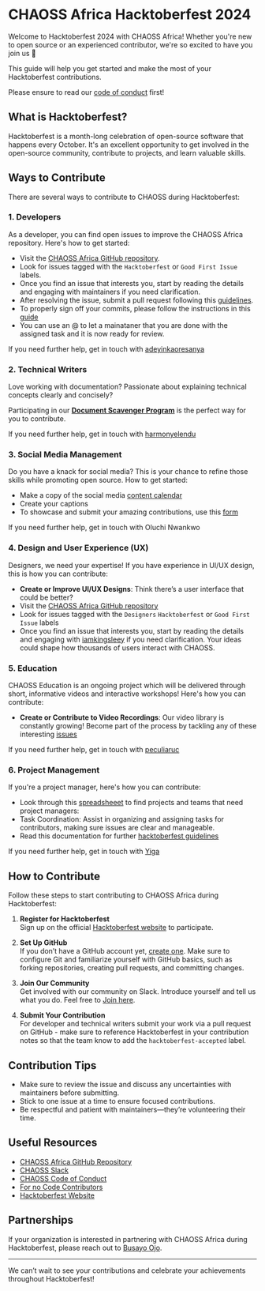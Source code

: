 # CHAOSS Africa Hacktoberfest 2024

Welcome to Hacktoberfest 2024 with CHAOSS Africa! Whether you're new to open source or an experienced contributor, we're so excited to have you join us 🎉

This guide will help you get started and make the most of your Hacktoberfest contributions.

Please ensure to read our [code of conduct](https://chaoss.community/code-of-conduct/) first!

## What is Hacktoberfest?

Hacktoberfest is a month-long celebration of open-source software that happens every October. It's an excellent opportunity to get involved in the open-source community, contribute to projects, and learn valuable skills.

## Ways to Contribute

There are several ways to contribute to CHAOSS during Hacktoberfest:

### 1. **Developers**

As a developer, you can find open issues to improve the CHAOSS Africa repository. Here's how to get started:

*   Visit the [CHAOSS Africa GitHub repository](https://github.com/chaoss/chaoss-africa).
*   Look for issues tagged with the `Hacktoberfest` or `Good First Issue` labels.
*   Once you find an issue that interests you, start by reading the details and engaging with maintainers if you need clarification.
*   After resolving the issue, submit a pull request following this [guidelines](https://opensource.com/article/19/7/create-pull-request-github).
*   To properly sign off your commits, please follow the instructions in this [guide](https://www.secondstate.io/articles/dco/)
*   You can use an @ to let a mainataner that you are done with the assigned task and it is now ready for review.

If you need further help, get in touch with [adeyinkaoresanya](@adeyinkaoresanya)

### 2. **Technical Writers**

Love working with documentation? Passionate about explaining technical concepts clearly and concisely?

Participating in our [**Document Scavenger Program**](./DocScavanger.md) is the perfect way for you to contribute.

If you need further help, get in touch with [harmonyelendu](@harmonyelendu)

### 3. **Social Media Management**

Do you have a knack for social media? This is your chance to refine those skills while promoting open source. How to get started:

*   Make a copy of the social media [content calendar ](https://docs.google.com/spreadsheets/d/1oBy3BKXHOvB_JHDwCS_BGicaZ2NISbZ5DCvi1q-h4WY/edit?usp=sharing)
*   Create your captions
*   To showcase and submit your amazing contributions, use this [form](https://forms.gle/MYLzfKjfWg9huK7y5)

If you need further help, get in touch with Oluchi Nwankwo

### 4. **Design and User Experience (UX)**

Designers, we need your expertise! If you have experience in UI/UX design, this is how you can contribute:

*   **Create or Improve UI/UX Designs**: Think there’s a user interface that could be better?
*   Visit the [CHAOSS Africa GitHub repository](https://github.com/chaoss/chaoss-africa)
*   Look for issues tagged with the `Designers` `Hacktoberfest` or `Good First Issue` labels
*   Once you find an issue that interests you, start by reading the details and engaging with [iamkingsleey](@iamkingsleey) if you need clarification. Your ideas could shape how thousands of users interact with CHAOSS.

### 5. **Education**

CHAOSS Education is an ongoing project which will be delivered through short, informative videos and interactive workshops! Here's how you can contribute:

*   **Create or Contribute to Video Recordings**:
    Our video library is constantly growing! Become part of the process by tackling any of these interesting [issues](https://github.com/chaoss/education/issues)

If you need further help, get in touch with [peculiaruc](@peculiaruc)

### 6. **Project Management**

If you're a project manager, here's how you can contribute:

* Look through this [spreadsheeet](https://docs.google.com/spreadsheets/d/1CbsVl8uFsxdSz57khz9wlgW_o2uZN_oOkA_w1dGT-v8) to find projects and teams that need project managers:
* Task Coordination: Assist in organizing and assigning tasks for contributors, making sure issues are clear and manageable.
* Read this documentation for further [hacktoberfest guidelines](https://docs.google.com/document/d/1OSiz_7aSen-2G5JSjHNWRxpLyXk3VcXBajg9x4MFd5k)

If you need further help, get in touch with [Yiga](@yigakpoa)

## How to Contribute

Follow these steps to start contributing to CHAOSS Africa during Hacktoberfest:

1.  **Register for Hacktoberfest**\
    Sign up on the official [Hacktoberfest website](https://hacktoberfest.com) to participate.

2.  **Set Up GitHub**\
    If you don’t have a GitHub account yet, [create one](https://github.com/join). Make sure to configure Git and familiarize yourself with GitHub basics, such as forking repositories, creating pull requests, and committing changes.

3.  **Join Our Community**\
    Get involved with our community on Slack. Introduce yourself and tell us what you do. Feel free to [Join here](https://chaoss-workspace.slack.com/archives/C07PX1J47HQ).

4.  **Submit Your Contribution**\
    For developer and technical writers submit your work via a pull request on GitHub - make sure to reference Hacktoberfest in your contribution notes so that the team know to add the `hacktoberfest-accepted` label.

## Contribution Tips

*   Make sure to review the issue and discuss any uncertainties with maintainers before submitting.
*   Stick to one issue at a time to ensure focused contributions.
*   Be respectful and patient with maintainers—they’re volunteering their time.

## Useful Resources

*   [CHAOSS Africa GitHub Repository](https://github.com/chaoss/chaoss-africa)
*   [CHAOSS Slack](https://chaoss-workspace.slack.com/archives/C07PX1J47HQ)
*   [CHAOSS Code of Conduct](https://chaoss.community/code-of-conduct/)
*   [For no Code Contributors](https://github.com/chaoss/community/blob/main/community-contributions.md)
*   [Hacktoberfest Website](https://hacktoberfest.com/)

## Partnerships

If your organization is interested in partnering with CHAOSS Africa during Hacktoberfest, please reach out to [Busayo Ojo](mailto:ojobusayo99@gmail.com).

***

We can’t wait to see your contributions and celebrate your achievements throughout Hacktoberfest!
